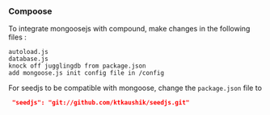 ### Compoose ###

To integrate mongoosejs with compound, make changes in the following files :

```
autoload.js
database.js
knock off jugglingdb from package.json
add mongoose.js init config file in /config
```

For seedjs to be compatible with mongoose, change the `package.json` file to 

```json
 "seedjs": "git://github.com/ktkaushik/seedjs.git"
```